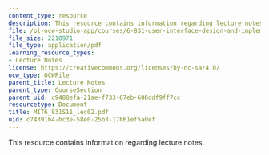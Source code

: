 ```yaml
---
content_type: resource
description: This resource contains information regarding lecture notes.
file: /ol-ocw-studio-app/courses/6-831-user-interface-design-and-implementation-spring-2011/c74391b4bc3e58e025b317b61ef5a0ef_MIT6_831S11_lec02.pdf
file_size: 2210971
file_type: application/pdf
learning_resource_types:
- Lecture Notes
license: https://creativecommons.org/licenses/by-nc-sa/4.0/
ocw_type: OCWFile
parent_title: Lecture Notes
parent_type: CourseSection
parent_uid: c9488efa-21ae-f733-67eb-608ddf9ff7cc
resourcetype: Document
title: MIT6_831S11_lec02.pdf
uid: c74391b4-bc3e-58e0-25b3-17b61ef5a0ef
---
```

This resource contains information regarding lecture notes.